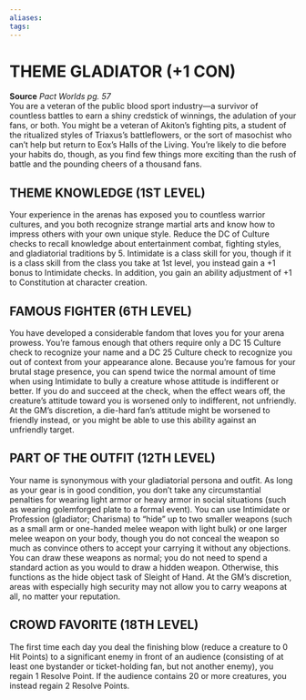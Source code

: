 ```yaml
---
aliases: 
tags: 
---
```

# THEME GLADIATOR (+1 CON)
**Source** _Pact Worlds pg. 57_  
You are a veteran of the public blood sport industry—a survivor of countless battles to earn a shiny credstick of winnings, the adulation of your fans, or both. You might be a veteran of Akiton’s fighting pits, a student of the ritualized styles of Triaxus’s battleflowers, or the sort of masochist who can’t help but return to Eox’s Halls of the Living. You’re likely to die before your habits do, though, as you find few things more exciting than the rush of battle and the pounding cheers of a thousand fans.  

## THEME KNOWLEDGE (1ST LEVEL)

Your experience in the arenas has exposed you to countless warrior cultures, and you both recognize strange martial arts and know how to impress others with your own unique style. Reduce the DC of Culture checks to recall knowledge about entertainment combat, fighting styles, and gladiatorial traditions by 5. Intimidate is a class skill for you, though if it is a class skill from the class you take at 1st level, you instead gain a +1 bonus to Intimidate checks. In addition, you gain an ability adjustment of +1 to Constitution at character creation.  

## FAMOUS FIGHTER (6TH LEVEL)

You have developed a considerable fandom that loves you for your arena prowess. You’re famous enough that others require only a DC 15 Culture check to recognize your name and a DC 25 Culture check to recognize you out of context from your appearance alone. Because you’re famous for your brutal stage presence, you can spend twice the normal amount of time when using Intimidate to bully a creature whose attitude is indifferent or better. If you do and succeed at the check, when the effect wears off, the creature’s attitude toward you is worsened only to indifferent, not unfriendly. At the GM’s discretion, a die-hard fan’s attitude might be worsened to friendly instead, or you might be able to use this ability against an unfriendly target.  

## PART OF THE OUTFIT (12TH LEVEL)

Your name is synonymous with your gladiatorial persona and outfit. As long as your gear is in good condition, you don’t take any circumstantial penalties for wearing light armor or heavy armor in social situations (such as wearing golemforged plate to a formal event). You can use Intimidate or Profession (gladiator; Charisma) to “hide” up to two smaller weapons (such as a small arm or one-handed melee weapon with light bulk) or one larger melee weapon on your body, though you do not conceal the weapon so much as convince others to accept your carrying it without any objections. You can draw these weapons as normal; you do not need to spend a standard action as you would to draw a hidden weapon. Otherwise, this functions as the hide object task of Sleight of Hand. At the GM’s discretion, areas with especially high security may not allow you to carry weapons at all, no matter your reputation.  

## CROWD FAVORITE (18TH LEVEL)

The first time each day you deal the finishing blow (reduce a creature to 0 Hit Points) to a significant enemy in front of an audience (consisting of at least one bystander or ticket-holding fan, but not another enemy), you regain 1 Resolve Point. If the audience contains 20 or more creatures, you instead regain 2 Resolve Points.
